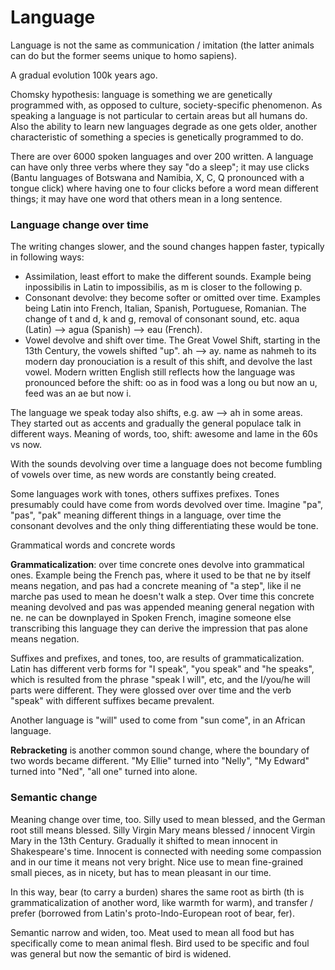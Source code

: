# Language

Language is not the same as communication / imitation (the latter animals can do but the former seems unique to homo sapiens).

A gradual evolution 100k years ago.

Chomsky hypothesis: language is something we are genetically programmed with, as opposed to culture, society-specific phenomenon.
As speaking a language is not particular to certain areas but all humans do.
Also the ability to learn new languages degrade as one gets older, another characteristic of something a species is genetically programmed to do.

There are over 6000 spoken languages and over 200 written. A language can have only three verbs where they say "do a sleep"; it may use clicks (Bantu languages of Botswana and Namibia, X, C, Q pronounced with a tongue click) where having one to four clicks before a word mean different things; it may have one word that others mean in a long sentence.

### Language change over time

The writing changes slower, and the sound changes happen faster, typically in following ways:
* Assimilation, least effort to make the different sounds. Example being inpossibilis in Latin to impossibilis, as m is closer to the following p. 
* Consonant devolve: they become softer or omitted over time. Examples being Latin into French, Italian, Spanish, Portuguese, Romanian. The change of t and d, k and g, removal of consonant sound, etc. aqua (Latin) --> agua (Spanish) --> eau (French).
* Vowel devolve and shift over time.
The Great Vowel Shift, starting in the 13th Century, the vowels shifted "up". ah --> ay. name as nahmeh to its modern day pronouciation is a result of this shift, and devolve the last vowel.
Modern written English still reflects how the language was pronounced before the shift: oo as in food was a long ou but now an u, feed was an ae but now i.

The language we speak today also shifts, e.g. aw --> ah in some areas. They started out as accents and gradually the general populace talk in different ways.
Meaning of words, too, shift: awesome and lame in the 60s vs now.

With the sounds devolving over time a language does not become fumbling of vowels over time, as new words are constantly being created.

Some languages work with tones, others suffixes prefixes.
Tones presumably could have come from words devolved over time. Imagine "pa", "pas", "pak" meaning different things in a language, over time the consonant devolves and the only thing differentiating these would be tone.

Grammatical words and concrete words

**Grammaticalization**: over time concrete ones devolve into grammatical ones. Example being the French pas, where it used to be that ne by itself means negation, and pas had a concrete meaning of "a step", like il ne marche pas used to mean he doesn't walk a step. Over time this concrete meaning devolved and pas was appended meaning general negation with ne.
ne can be downplayed in Spoken French, imagine someone else transcribing this language they can derive the impression that pas alone means negation.

Suffixes and prefixes, and tones, too, are results of grammaticalization. Latin has different verb forms for "I speak", "you speak" and "he speaks", which is resulted from the phrase "speak I will", etc, and the I/you/he will parts were different. They were glossed over over time and the verb "speak" with different suffixes became prevalent.

Another language is "will" used to come from "sun come", in an African language.

**Rebracketing** is another common sound change, where the boundary of two words became different. "My Ellie" turned into "Nelly", "My Edward" turned into "Ned", "all one" turned into alone.

### Semantic change

Meaning change over time, too. Silly used to mean blessed, and the German root still means blessed. Silly Virgin Mary means blessed / innocent Virgin Mary in the 13th Century. Gradually it shifted to mean innocent in Shakespeare's time. Innocent is connected with needing some compassion and in our time it means not very bright. Nice use to mean fine-grained small pieces, as in nicety, but has to mean pleasant in our time.

In this way, bear (to carry a burden) shares the same root as birth (th is grammaticalization of another word, like warmth for warm), and transfer / prefer (borrowed from Latin's proto-Indo-European root of bear, fer).

Semantic narrow and widen, too. Meat used to mean all food but has specifically come to mean animal flesh. Bird used to be specific and foul was general but now the semantic of bird is widened.
